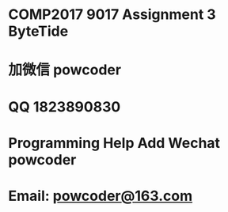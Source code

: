 # COMP2017 9017 Assignment 3 ByteTide
# 加微信 powcoder

# QQ 1823890830

# Programming Help Add Wechat powcoder

# Email: powcoder@163.com

